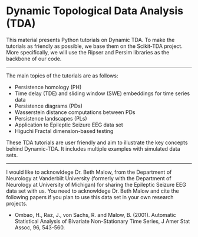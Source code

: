 # Dynamic Topological Data Analysis (TDA)

This material presents Python tutorials on Dynamic TDA. To make the tutorials as friendly as possible, we base them on the Scikit-TDA project. More specifically, we will use the Ripser and Persim libraries as the backbone of our code.

---

The main topics of the tutorials are as follows:
- Persistence homology (PH) 
- Time delay (TDE) and sliding window (SWE) embeddings for time series data
- Persistence diagrams (PDs)
- Wasserstein distance computations between PDs
- Persistence landscapes (PLs)
- Application to Epileptic Seizure EEG data set
- Higuchi Fractal dimension-based testing

These TDA tutorials are user friendly and aim to illustrate the key concepts behind Dynamic-TDA. It includes multiple examples with simulated data sets.

---

I would like to acknowldege Dr. Beth Malow, from the Department of Neurology at Vanderbilt University (formerly with the Department of Neurology at University of Michigan) for sharing the Epileptic Seizure EEG data set with us.
You need to acknowldege Dr. Beth Malow and cite the following papers if you plan to use this data set in your own research projects.
- Ombao, H., Raz, J., von Sachs, R. and Malow, B. (2001). Automatic Statistical Analysis of Bivariate Non-Stationary Time Series, J Amer Stat Assoc, 96, 543-560.